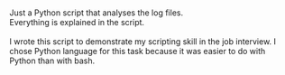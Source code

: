 #
Just a Python script that analyses the log files.<br>
Everything is explained in the script.
<br><br>
I wrote this script to demonstrate my scripting skill in the job interview.
I chose Python language for this task because it was easier to do with Python than with bash.
#
